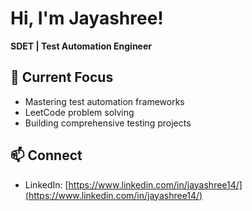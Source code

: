 # Hi, I'm Jayashree! 

**SDET | Test Automation Engineer**

## 🚀 Current Focus
- Mastering test automation frameworks
- LeetCode problem solving
- Building comprehensive testing projects

## 📫 Connect
- LinkedIn: [https://www.linkedin.com/in/jayashree14/](https://www.linkedin.com/in/jayashree14/)
